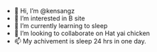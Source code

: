 - 👋 Hi, I’m @kensangz
- 👀 I’m interested in B site
- 🌱 I’m currently learning to sleep
- 💞️ I’m looking to collaborate on Hat yai chicken
- 📫 My achivement is sleep 24 hrs in one day.

<!---
kensangz/kensangz is a ✨ special ✨ repository because its `README.md` (this file) appears on your GitHub profile.
You can click the Preview link to take a look at your changes.
--->
